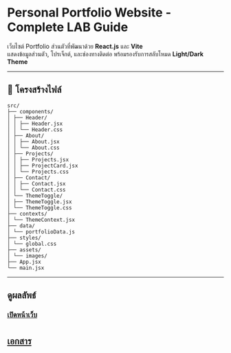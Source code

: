 # Personal Portfolio Website - Complete LAB Guide

เว็บไซต์ Portfolio ส่วนตัวที่พัฒนาด้วย **React.js** และ **Vite**  
แสดงข้อมูลส่วนตัว, โปรเจ็กต์, และช่องทางติดต่อ พร้อมรองรับการสลับโหมด **Light/Dark Theme**

---

## 📂 โครงสร้างไฟล์
    src/
    ├── components/
    │ ├── Header/
    │ │ ├── Header.jsx
    │ │ └── Header.css
    │ ├── About/
    │ │ ├── About.jsx
    │ │ └── About.css
    │ ├── Projects/
    │ │ ├── Projects.jsx
    │ │ ├── ProjectCard.jsx
    │ │ └── Projects.css 
    │ ├── Contact/
    │ │ ├── Contact.jsx
    │ │ └── Contact.css
    │ └── ThemeToggle/
    │ ├── ThemeToggle.jsx
    │ └── ThemeToggle.css
    ├── contexts/
    │ └── ThemeContext.jsx
    ├── data/
    │ └── portfolioData.js
    ├── styles/
    │ └── global.css
    ├── assets/
    │ └── images/
    ├── App.jsx
    └── main.jsx

  ---
## ดูผลลัพธ์
### [เปิดหน้าเว็บ](https://portfolio-website168.netlify.app/)

#
## [เอกสาร](https://docs.google.com/document/d/10h79zZguMwbzdo4rcdY9tli7gC9dhBIOc_WObTcSmOA/edit?tab=t.y9g6wvk4da5s)


